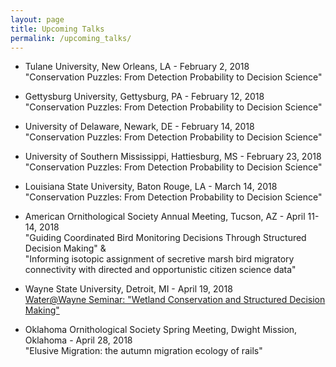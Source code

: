 ```yaml
---
layout: page
title: Upcoming Talks
permalink: /upcoming_talks/
---
```


- Tulane University, New Orleans, LA - February 2, 2018  
"Conservation Puzzles: From Detection Probability to Decision Science"

- Gettysburg University, Gettysburg, PA - February 12, 2018  
"Conservation Puzzles: From Detection Probability to Decision Science"

- University of Delaware, Newark, DE - February 14, 2018  
"Conservation Puzzles: From Detection Probability to Decision Science"

- University of Southern Mississippi, Hattiesburg, MS - February 23, 2018  
"Conservation Puzzles: From Detection Probability to Decision Science"

- Louisiana State University, Baton Rouge, LA - March 14, 2018  
"Conservation Puzzles: From Detection Probability to Decision Science"

- American Ornithological Society Annual Meeting, Tucson, AZ - April 11-14, 2018  
"Guiding Coordinated Bird Monitoring Decisions Through Structured Decision Making" &    
"Informing isotopic assignment of secretive marsh bird migratory connectivity with directed and opportunistic citizen science data"

- Wayne State University, Detroit, MI - April 19, 2018  
[Water@Wayne Seminar: "Wetland Conservation and Structured Decision Making"](https://events.wayne.edu/research-events/2018/04/19/water-wayne-seminar-wetland-conservation-and-structured-decision-making-74310/)

- Oklahoma Ornithological Society Spring Meeting, Dwight Mission, Oklahoma - April 28, 2018  
"Elusive Migration: the autumn migration ecology of rails" 
